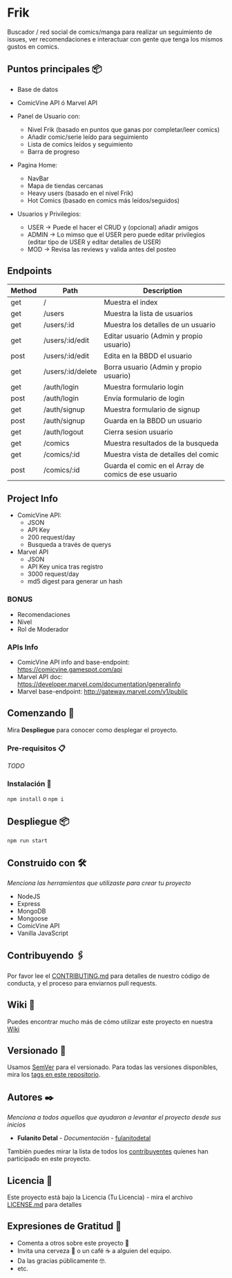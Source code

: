# Frik

Buscador / red social de comics/manga para realizar un seguimiento de issues, ver recomendaciones e interactuar con gente que tenga los mismos gustos en comics.

## Puntos principales 📦

- Base de datos
- ComicVine API ó Marvel API
- Panel de Usuario con:
  - Nivel Frik (basado en puntos que ganas por completar/leer comics)
  - Añadir comic/serie leído para seguimiento
  - Lista de comics leídos y seguimiento
  - Barra de progreso
- Pagina Home:

  - NavBar
  - Mapa de tiendas cercanas
  - Heavy users (basado en el nivel Frik)
  - Hot Comics (basado en comics más leídos/seguidos)

- Usuarios y Privilegios:
  - USER -> Puede el hacer el CRUD y (opcional) añadir amigos
  - ADMIN -> Lo mimso que el USER pero puede editar privilegios (editar tipo de USER y editar detalles de USER)
  - MOD -> Revisa las reviews y valida antes del posteo

## Endpoints

| Method | Path              | Description                                          |
| ------ | ----------------- | ---------------------------------------------------- |
| get    | /                 | Muestra el index                                     |
| get    | /users            | Muestra la lista de usuarios                         |
| get    | /users/:id        | Muestra los detalles de un usuario                   |
| get    | /users/:id/edit   | Editar usuario (Admin y propio usuario)              |
| post   | /users/:id/edit   | Edita en la BBDD el usuario                          |
| get    | /users/:id/delete | Borra usuario (Admin y propio usuario)               |
| get    | /auth/login       | Muestra formulario login                             |
| post   | /auth/login       | Envía formulario de login                            |
| get    | /auth/signup      | Muestra formulario de signup                         |
| post   | /auth/signup      | Guarda en la BBDD un usuario                         |
| get    | /auth/logout      | Cierra sesion usuario                                |
| get    | /comics           | Muestra resultados de la busqueda                    |
| get    | /comics/:id       | Muestra vista de detalles del comic                  |
| post   | /comics/:id       | Guarda el comic en el Array de comics de ese usuario |

## Project Info

- ComicVine API:
  - JSON
  - API Key
  - 200 request/day
  - Busqueda a través de querys
- Marvel API
  - JSON
  - API Key unica tras registro
  - 3000 request/day
  - md5 digest para generar un hash

### BONUS

- Recomendaciones
- Nivel
- Rol de Moderador

### APIs Info

- ComicVine API info and base-endpoint: https://comicvine.gamespot.com/api
- Marvel API doc: https://developer.marvel.com/documentation/generalinfo
- Marvel base-endpoint: http://gateway.marvel.com/v1/public

## Comenzando 🚀

Mira **Despliegue** para conocer como desplegar el proyecto.

### Pre-requisitos 📋

_TODO_

### Instalación 🔧

`npm install` o `npm i`

## Despliegue 📦

`npm run start`

## Construido con 🛠️

_Menciona las herramientas que utilizaste para crear tu proyecto_

- NodeJS
- Express
- MongoDB
- Mongoose
- ComicVine API
- Vanilla JavaScript

## Contribuyendo 🖇️

Por favor lee el [CONTRIBUTING.md](https://gist.github.com/villanuevand/xxxxxx) para detalles de nuestro código de conducta, y el proceso para enviarnos pull requests.

## Wiki 📖

Puedes encontrar mucho más de cómo utilizar este proyecto en nuestra [Wiki](https://github.com/tu/proyecto/wiki)

## Versionado 📌

Usamos [SemVer](http://semver.org/) para el versionado. Para todas las versiones disponibles, mira los [tags en este repositorio](https://github.com/tu/proyecto/tags).

## Autores ✒️

_Menciona a todos aquellos que ayudaron a levantar el proyecto desde sus inicios_

- **Fulanito Detal** - _Documentación_ - [fulanitodetal](#fulanito-de-tal)

También puedes mirar la lista de todos los [contribuyentes](https://github.com/your/project/contributors) quíenes han participado en este proyecto.

## Licencia 📄

Este proyecto está bajo la Licencia (Tu Licencia) - mira el archivo [LICENSE.md](LICENSE.md) para detalles

## Expresiones de Gratitud 🎁

- Comenta a otros sobre este proyecto 📢
- Invita una cerveza 🍺 o un café ☕ a alguien del equipo.
- Da las gracias públicamente 🤓.
- etc.
